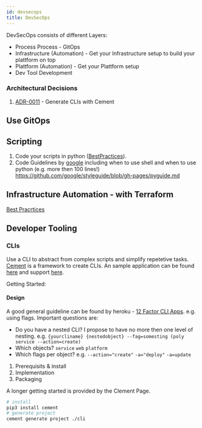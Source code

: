 ```yaml
---
id: devsecops
title: DevSecOps
---
```


DevSecOps consists of different Layers: 

* Process Process - GitOps
* Infrastructure (Automation) - Get your Infrastructure setup to build your plattform on top
* Plattform (Automation) - Get your Plattform setup 
* Dev Tool Development

### Architectural Decisions

1. [ADR-0011](adr/adr11.html) - Generate CLIs with Cement

## Use GitOps

## Scripting
1. Code your scripts in python ([BestPractices](https://srcco.de/posts/writing-python-command-line-scripts.html)).
2. Code Guidelines by [google](https://google.github.io/styleguide/shell.xml) including when to use shell and when to use python (e.g. more then 100 lines!) https://github.com/google/styleguide/blob/gh-pages/pyguide.md

## Infrastructure Automation - with Terraform

[Best Pracrtices](https://www.terraform.io/docs/providers/aws/r/route53_record.html)


## Developer Tooling

### CLIs 

Use a CLI to abstract from complex scripts and simplify repetetive tasks. [Cement](https://docs.builtoncement.com/getting-started/beginner-tutorial/part-1-creating-your-first-project) is a framework to create CLIs. An sample application can be found [here](#) and support [here](https://github.com/datafolklabs/cement#more-information).

Getting Started:

#### Design
A good general guideline can be found by heroku - [12 Factor CLI Apps](https://medium.com/@jdxcode/12-factor-cli-apps-dd3c227a0e46). e.g. using flags. Important questions are: 

- Do you have a nested CLI? I propose to have no more then one level of nesting. e.g. `{yourcliname} {nestedobject} --fag=somesting (poly service --action=create)` 
- Which objects? `service` `web` `platform`
- Which flags per object? e.g. `--action="create"` `-a="deploy"` `-a=update`



1. Prerequisits & install
2. Implementation
3. Packaging 

A longer getting started is provided by the Clement Page. 

```bash
# install
pip3 install cement
# generate project
cement generate project ./cli

```